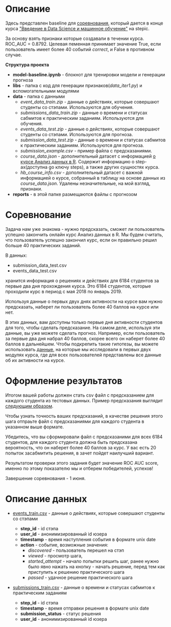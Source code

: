 # Описание

Здесь представлен baseline для [соревнования](https://stepik.org/lesson/226979/step/1?unit=199528), 
который дается в конце курса ["Введение в Data Science и машинное обучение"](https://stepik.org/course/4852/) на stepic.

За основу взять признаки которые создавали в течении курса. ROC_AUC = 0.8792.
Целевая пеменная принимает значение True, если пользователь имеет более 40 событий _correct_, и False в противном случае.

**Структура проекта**
* **model-baseline.ipynb** - блокнот для тренировки модели и генерации прогноза
* **libs** - папка с код для генерации признаков(_data_iter1.py_) и вспомогательными модулями
* **data** - папка с данными
    * *event_data_train.zip* - данные о действиях, которые совершают студенты со стэпами. Используются для обучения.
    * *submissions_data_train.zip* - данные о времени и статусах сабмитов к практическим заданиям. Используются для обучения.
    * *events_data_test.zip* - данные о действиях, которые совершают студенты со стэпами. Используются для прогноза.
    * *submission_data_test.zip* - данные о времени и статусах сабмитов к практическим заданиям. Используются для прогноза. 
    * *submission_example.csv* - пример файла с предсказаниями.   
    * *course_data.json* - дополнительный датасет с информацией [о курсе Анализ данных в R](https://stepik.org/course/129/syllabus). Содержит информацию о step-аx(доступна gо ключу steps), а также других сущностях курса.
    * *hb_course_info.csv* - дополнительный датасет c важной информацией о курсе, собранный в таблицу  на основе данных из *course_data.json*. Удалены незначительные, на мой взгляд, признаки. 
* **reports** - в этой папке размещаются файлы с прогнозом 

# Соревнование

Задача нам уже знакома - нужно предсказать, сможет ли пользователь успешно закончить онлайн курс Анализ данных в R.
Мы будем считать, что пользователь успешно закончил курс, если он правильно решил больше 40 практических заданий.

В данных:

* submission_data_test.csv
* events_data_test.csv

хранится информация о решениях и действиях для 6184 студентов за первые два дня прохождения курса. 
Это 6184 студентов, которые проходили курс в период с мая 2018 по январь 2019. 


Используя данные о первых двух днях активности на курсе вам нужно предсказать, наберет ли пользователь более 40 баллов на курсе или нет.

В этих данных, вам доступны только первые дня активности студентов для того, чтобы сделать предсказание. 
На самом деле, используя эти данные, вы уже можете сделать прогноз. 
Например, если пользователь за первые два дня набрал 40 баллов, скорее всего он наберет более 40 баллов в дальнейшем. 
Чтобы подкрепить такие гипотезы, вы можете использовать [данные](http://stepik.org/lesson/222124/step/3?unit=195045), на которые мы исследовали в первых двух модулях курса, где для всех пользователей представлены все данные об их активности на курсе.

# Оформление результатов

Итогом вашей работы должен стать csv файл c предсказанием для каждого студента из тестовых данных. 
Пример предсказания выглядит [следующим образом](https://stepik.org/media/attachments/course/4852/submission_example.csv).

Чтобы узнать точность ваших предсказаний, в качестве решения этого шага отпраьте файл с предсказаниями для каждого студента в указанном выше формате.

Убедитесь, что вы сформировали файл с предсказаними для всех 6184 студентов, для каждого студента должна быть предсказана вероятность, что он наберет более 40 баллов за курс. У вас есть 20 попыток засабмитить решения, в зачет пойдет наилучший вариант.

Результатом проверки этого задания будет значение ROC AUC score, именно по этому показателю мы и отберем победителей, успехов!

Завершение соревнования - 1 июня.

# Описание данных

* [events_train.csv](https://stepik.org/media/attachments/course/4852/event_data_train.zip) - данные о действиях, которые совершают студенты со стэпами
    * **step_id** - id стэпа
    * **user_id** - анонимизированный id юзера
    * **timestamp** - время наступления события в формате unix date
    * **action** - событие, возможные значения:
        * _discovered_ - пользователь перешел на стэп
        * _viewed_ - просмотр шага,
        * _started_attempt_ - начало попытки решить шаг, ранее нужно было явно нажать на кнопку - начать решение, перед тем как приступить к решению практического шага
        * _passed_ - удачное решение практического шага

* [submissions_train.csv](https://stepik.org/media/attachments/course/4852/submissions_data_train.zip) - данные о времени и статусах сабмитов к практическим заданиям
    * **step_id** - id стэпа
    * **timestamp** - время отправки решения в формате unix date
    * **submission_status** - статус решения
    * **user_id** - анонимизированный id юзера